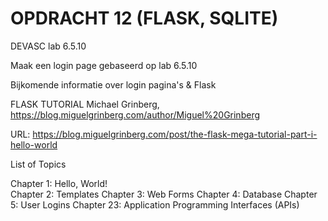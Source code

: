 # OPDRACHT 12 (FLASK, SQLITE)

DEVASC lab 6.5.10 

Maak een login page gebaseerd op lab 6.5.10

Bijkomende informatie over login pagina's & Flask

FLASK TUTORIAL Michael Grinberg, https://blog.miguelgrinberg.com/author/Miguel%20Grinberg

URL: https://blog.miguelgrinberg.com/post/the-flask-mega-tutorial-part-i-hello-world

List of Topics

Chapter 1: Hello, World!  
Chapter 2: Templates
Chapter 3: Web Forms
Chapter 4: Database
Chapter 5: User Logins
Chapter 23: Application Programming Interfaces (APIs)
